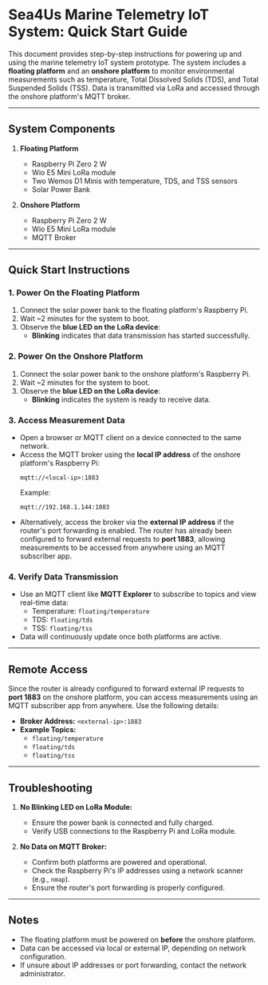 # **Sea4Us Marine Telemetry IoT System: Quick Start Guide**

This document provides step-by-step instructions for powering up and using the marine telemetry IoT system prototype. The system includes a **floating platform** and an **onshore platform** to monitor environmental measurements such as temperature, Total Dissolved Solids (TDS), and Total Suspended Solids (TSS). Data is transmitted via LoRa and accessed through the onshore platform's MQTT broker.

---

## **System Components**
1. **Floating Platform**
   - Raspberry Pi Zero 2 W
   - Wio E5 Mini LoRa module
   - Two Wemos D1 Minis with temperature, TDS, and TSS sensors
   - Solar Power Bank

2. **Onshore Platform**
   - Raspberry Pi Zero 2 W
   - Wio E5 Mini LoRa module
   - MQTT Broker

---

## **Quick Start Instructions**

### **1. Power On the Floating Platform**
1. Connect the solar power bank to the floating platform's Raspberry Pi.
2. Wait ~2 minutes for the system to boot.
3. Observe the **blue LED on the LoRa device**:
   - **Blinking** indicates that data transmission has started successfully.

### **2. Power On the Onshore Platform**
1. Connect the solar power bank to the onshore platform's Raspberry Pi.
2. Wait ~2 minutes for the system to boot.
3. Observe the **blue LED on the LoRa device**:
   - **Blinking** indicates the system is ready to receive data.

### **3. Access Measurement Data**
- Open a browser or MQTT client on a device connected to the same network.
- Access the MQTT broker using the **local IP address** of the onshore platform's Raspberry Pi:
  ```
  mqtt://<local-ip>:1883
  ```
  Example:
  ```
  mqtt://192.168.1.144:1883
  ```
- Alternatively, access the broker via the **external IP address** if the router's port forwarding is enabled. The router has already been configured to forward external requests to **port 1883**, allowing measurements to be accessed from anywhere using an MQTT subscriber app.

### **4. Verify Data Transmission**
- Use an MQTT client like **MQTT Explorer** to subscribe to topics and view real-time data:
  - Temperature: `floating/temperature`
  - TDS: `floating/tds`
  - TSS: `floating/tss`
- Data will continuously update once both platforms are active.

---

## **Remote Access**
Since the router is already configured to forward external IP requests to **port 1883** on the onshore platform, you can access measurements using an MQTT subscriber app from anywhere. Use the following details:
- **Broker Address:** `<external-ip>:1883`
- **Example Topics:**
  - `floating/temperature`
  - `floating/tds`
  - `floating/tss`

---

## **Troubleshooting**
1. **No Blinking LED on LoRa Module:**
   - Ensure the power bank is connected and fully charged.
   - Verify USB connections to the Raspberry Pi and LoRa module.

2. **No Data on MQTT Broker:**
   - Confirm both platforms are powered and operational.
   - Check the Raspberry Pi's IP addresses using a network scanner (e.g., `nmap`).
   - Ensure the router's port forwarding is properly configured.

---

## **Notes**
- The floating platform must be powered on **before** the onshore platform.
- Data can be accessed via local or external IP, depending on network configuration.
- If unsure about IP addresses or port forwarding, contact the network administrator.
